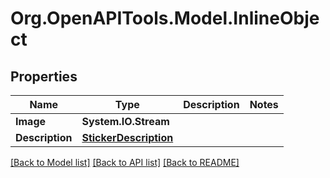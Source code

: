 # Org.OpenAPITools.Model.InlineObject
## Properties

Name | Type | Description | Notes
------------ | ------------- | ------------- | -------------
**Image** | **System.IO.Stream** |  | 
**Description** | [**StickerDescription**](StickerDescription.md) |  | 

[[Back to Model list]](../README.md#documentation-for-models) [[Back to API list]](../README.md#documentation-for-api-endpoints) [[Back to README]](../README.md)

